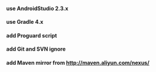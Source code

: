 #### use AndroidStudio 2.3.x

#### use Gradle 4.x

#### add Proguard script

#### add Git and SVN ignore

#### add Maven mirror from <http://maven.aliyun.com/nexus/>